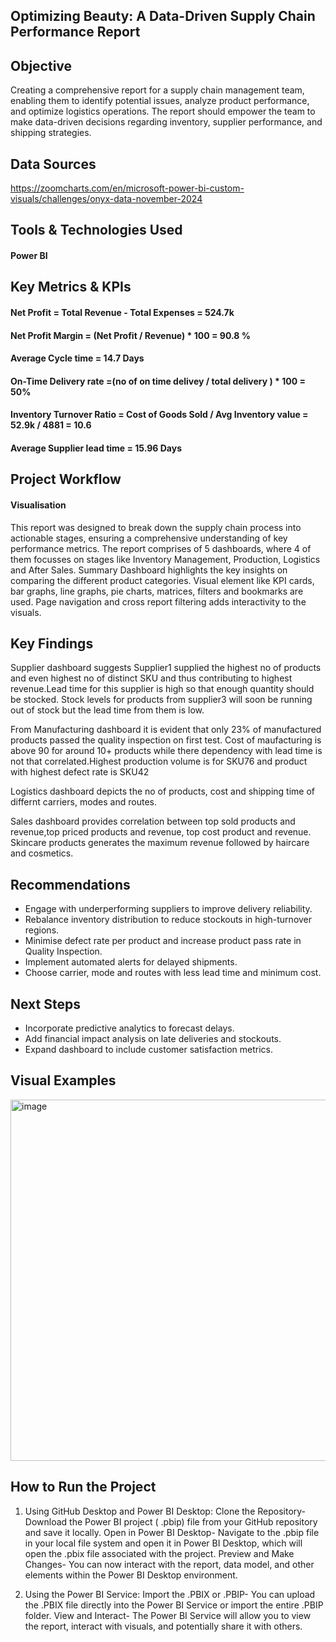 
## Optimizing Beauty: A Data-Driven Supply Chain Performance Report

##  Objective
Creating a comprehensive report for a supply chain management team, enabling them to identify potential issues, analyze product performance, and optimize logistics operations. The report should empower the team to make data-driven decisions regarding inventory, supplier performance, and shipping strategies.

##  Data Sources
https://zoomcharts.com/en/microsoft-power-bi-custom-visuals/challenges/onyx-data-november-2024


##  Tools & Technologies Used
#### Power BI

## Key Metrics & KPIs

#### Net Profit = Total Revenue - Total Expenses  =  524.7k
#### Net Profit Margin = (Net Profit  / Revenue) * 100  =  90.8 %
#### Average Cycle time = 14.7 Days
#### On-Time Delivery rate =(no of on time delivey / total delivery ) * 100 = 50%
#### Inventory Turnover Ratio = Cost of Goods Sold / Avg Inventory value = 52.9k / 4881 = 10.6
#### Average Supplier lead time = 15.96 Days

##  Project Workflow 

#### Visualisation
This report was designed to break down the supply chain process into actionable stages, ensuring a comprehensive understanding of key performance metrics. The report comprises of 5 dashboards, where 4 of them focusses on stages like Inventory Management, Production, Logistics and After Sales.
Summary Dashboard highlights the key insights on comparing the different product categories.
Visual element like KPI cards, bar graphs, line graphs, pie charts, matrices, filters and bookmarks are used. Page navigation and cross report filtering adds interactivity to the visuals.


##  Key Findings
Supplier dashboard suggests Supplier1 supplied the highest no of  products and even highest no of distinct SKU and thus contributing to highest revenue.Lead time for this supplier is high so that enough quantity should be stocked. Stock levels for products from supplier3 will soon be running out of stock but the lead time from them is low.

From Manufacturing dashboard it is evident that only 23% of manufactured products passed the quality inspection on first test. Cost of maufacturing is above 90 for around 10+ products while there dependency with lead time is not that correlated.Highest production volume is for SKU76 and product with highest defect rate is SKU42

Logistics dashboard depicts the no of products, cost and shipping time of differnt carriers, modes and routes.

Sales dashboard provides correlation between top sold products and revenue,top priced products and revenue, top cost product and revenue.
Skincare products generates the maximum revenue followed by haircare and cosmetics.


##  Recommendations

* Engage with underperforming suppliers to improve delivery reliability.
* Rebalance inventory distribution to reduce stockouts in high-turnover regions.
* Minimise defect rate per product and increase product pass rate in Quality Inspection.
* Implement automated alerts for delayed shipments.
* Choose carrier, mode and routes with less lead time and minimum cost.



##  Next Steps

* Incorporate predictive analytics to forecast delays.
* Add financial impact analysis on late deliveries and stockouts.
* Expand dashboard to include customer satisfaction metrics.


##  Visual Examples
<img width="578" alt="image" src="https://github.com/user-attachments/assets/554c81cf-7cef-48d7-81f2-ad3261e264c9" />



##  How to Run the Project

1. Using GitHub Desktop and Power BI Desktop:
Clone the Repository-
Download the Power BI project ( .pbip) file from your GitHub repository and save it locally. 
Open in Power BI Desktop-
Navigate to the .pbip file in your local file system and open it in Power BI Desktop, which will open the .pbix file associated with the project. 
Preview and Make Changes-
You can now interact with the report, data model, and other elements within the Power BI Desktop environment.

2. Using the Power BI Service:
Import the .PBIX or .PBIP-
You can upload the .PBIX file directly into the Power BI Service or import the entire .PBIP folder. 
View and Interact-
The Power BI Service will allow you to view the report, interact with visuals, and potentially share it with others. 
